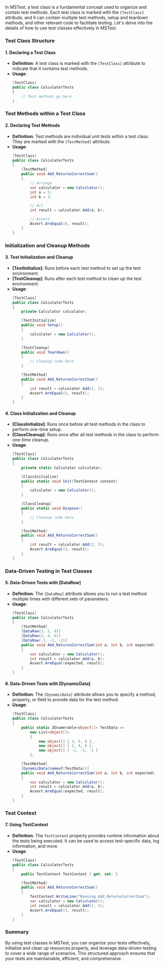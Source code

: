 ﻿In MSTest, a test class is a fundamental concept used to organize and contain test methods. Each test class is marked with the `[TestClass]` attribute, and it can contain multiple test methods, setup and teardown methods, and other relevant code to facilitate testing. Let's delve into the details of how to use test classes effectively in MSTest.

### Test Class Structure

#### 1. Declaring a Test Class
- **Definition**: A test class is marked with the `[TestClass]` attribute to indicate that it contains test methods.
- **Usage**:
  ```csharp
  [TestClass]
  public class CalculatorTests
  {
      // Test methods go here
  }
  ```

### Test Methods within a Test Class

#### 2. Declaring Test Methods
- **Definition**: Test methods are individual unit tests within a test class. They are marked with the `[TestMethod]` attribute.
- **Usage**:
  ```csharp
  [TestClass]
  public class CalculatorTests
  {
      [TestMethod]
      public void Add_ReturnsCorrectSum()
      {
          // Arrange
          var calculator = new Calculator();
          int a = 5;
          int b = 3;

          // Act
          int result = calculator.Add(a, b);

          // Assert
          Assert.AreEqual(8, result);
      }
  }
  ```

### Initialization and Cleanup Methods

#### 3. Test Initialization and Cleanup
- **[TestInitialize]**: Runs before each test method to set up the test environment.
- **[TestCleanup]**: Runs after each test method to clean up the test environment.
- **Usage**:
  ```csharp
  [TestClass]
  public class CalculatorTests
  {
      private Calculator calculator;

      [TestInitialize]
      public void Setup()
      {
          calculator = new Calculator();
      }

      [TestCleanup]
      public void Teardown()
      {
          // Cleanup code here
      }

      [TestMethod]
      public void Add_ReturnsCorrectSum()
      {
          int result = calculator.Add(2, 3);
          Assert.AreEqual(5, result);
      }
  }
  ```

#### 4. Class Initialization and Cleanup
- **[ClassInitialize]**: Runs once before all test methods in the class to perform one-time setup.
- **[ClassCleanup]**: Runs once after all test methods in the class to perform one-time cleanup.
- **Usage**:
  ```csharp
  [TestClass]
  public class CalculatorTests
  {
      private static Calculator calculator;

      [ClassInitialize]
      public static void Init(TestContext context)
      {
          calculator = new Calculator();
      }

      [ClassCleanup]
      public static void Dispose()
      {
          // Cleanup code here
      }

      [TestMethod]
      public void Add_ReturnsCorrectSum()
      {
          int result = calculator.Add(2, 3);
          Assert.AreEqual(5, result);
      }
  }
  ```

### Data-Driven Testing in Test Classes

#### 5. Data-Driven Tests with [DataRow]
- **Definition**: The `[DataRow]` attribute allows you to run a test method multiple times with different sets of parameters.
- **Usage**:
  ```csharp
  [TestClass]
  public class CalculatorTests
  {
      [TestMethod]
      [DataRow(3, 5, 8)]
      [DataRow(2, 4, 6)]
      [DataRow(-1, -1, -2)]
      public void Add_ReturnsCorrectSum(int a, int b, int expected)
      {
          var calculator = new Calculator();
          int result = calculator.Add(a, b);
          Assert.AreEqual(expected, result);
      }
  }
  ```

#### 6. Data-Driven Tests with [DynamicData]
- **Definition**: The `[DynamicData]` attribute allows you to specify a method, property, or field to provide data for the test method.
- **Usage**:
  ```csharp
  [TestClass]
  public class CalculatorTests
  {
      public static IEnumerable<object[]> TestData =>
          new List<object[]>
          {
              new object[] { 3, 5, 8 },
              new object[] { 2, 4, 6 },
              new object[] { -1, -1, -2 }
          };

      [TestMethod]
      [DynamicData(nameof(TestData))]
      public void Add_ReturnsCorrectSum(int a, int b, int expected)
      {
          var calculator = new Calculator();
          int result = calculator.Add(a, b);
          Assert.AreEqual(expected, result);
      }
  }
  ```

### Test Context

#### 7. Using TestContext
- **Definition**: The `TestContext` property provides runtime information about the tests being executed. It can be used to access test-specific data, log information, and more.
- **Usage**:
  ```csharp
  [TestClass]
  public class CalculatorTests
  {
      public TestContext TestContext { get; set; }

      [TestMethod]
      public void Add_ReturnsCorrectSum()
      {
          TestContext.WriteLine("Running Add_ReturnsCorrectSum");
          var calculator = new Calculator();
          int result = calculator.Add(2, 3);
          Assert.AreEqual(5, result);
      }
  }
  ```

### Summary

By using test classes in MSTest, you can organize your tests effectively, initialize and clean up resources properly, and leverage data-driven testing to cover a wide range of scenarios. This structured approach ensures that your tests are maintainable, efficient, and comprehensive.
